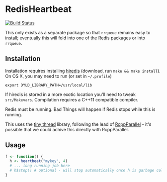 # RedisHeartbeat

[![Build Status](https://travis-ci.org/richfitz/RedisHeartbeat.png?branch=master)](https://travis-ci.org/richfitz/RedisHeartbeat)

This only exists as a separate package so that `rrqueue` remains easy to install; eventually this will fold into one of the Redis packages or into `rrqueue`.

## Installation

Installation requires installing [hiredis](https://github.com/redis/hiredis) (download, run `make && make install`).  On OS X, you may need to run (or set in `~/.profile`)

```
export DYLD_LIBRARY_PATH=/usr/local/lib
```

If hiredis is stored in a more exotic location you'll need to tweak `src/Makevars`.  Compilation requires a C++11 compatible compiler.

Redis must be running.  Bad Things will happen if Redis stops while this is running.

This uses the [tiny thread](http://tinythreadpp.bitsnbites.eu/) library, following the lead of [RcppParallel](https://github.com/RcppCore/RcppParallel) - it's possible that we could achive this directly with RcppParallel.

## Usage

```r
f <- function() {
  h <- heartbeat("mykey", 4)
  # ... long running job here
  # h$stop() # optional - will stop automatically once h is garbage collected
}
```
